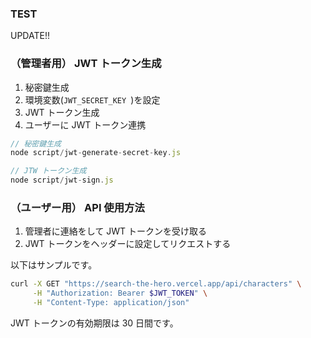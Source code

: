 ### TEST
UPDATE!!

### （管理者用） JWT トークン生成

1) 秘密鍵生成
2) 環境変数(`JWT_SECRET_KEY `)を設定
3) JWT トークン生成
4) ユーザーに JWT トークン連携

```javascript
// 秘密鍵生成
node script/jwt-generate-secret-key.js

// JTW トークン生成
node script/jwt-sign.js
```

### （ユーザー用） API 使用方法

1) 管理者に連絡をして JWT トークンを受け取る
2) JWT トークンをヘッダーに設定してリクエストする

以下はサンプルです。

```sh
curl -X GET "https://search-the-hero.vercel.app/api/characters" \
     -H "Authorization: Bearer $JWT_TOKEN" \
     -H "Content-Type: application/json"
```

JWT トークンの有効期限は 30 日間です。
